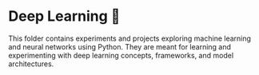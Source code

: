 # Deep Learning 🧠

This folder contains experiments and projects exploring machine learning and neural networks using Python.
They are meant for learning and experimenting with deep learning concepts, frameworks, and model architectures.
